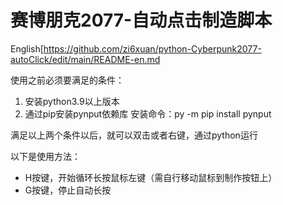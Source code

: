 # 赛博朋克2077-自动点击制造脚本

English[https://github.com/zi6xuan/python-Cyberpunk2077-autoClick/edit/main/README-en.md

 使用之前必须要满足的条件：
 
 1. 安装python3.9以上版本
 2. 通过pip安装pynput依赖库
   安装命令：py -m pip install pynput
 
 满足以上两个条件以后，就可以双击或者右键，通过python运行
 
 以下是使用方法：
 
 - H按键，开始循环长按鼠标左键（需自行移动鼠标到制作按钮上）
 - G按键，停止自动长按

